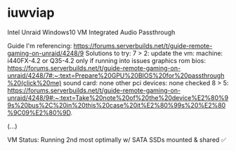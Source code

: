 # iuwviap
Intel Unraid Windows10 VM Integrated Audio Passthrough

Guide I'm referencing: https://forums.serverbuilds.net/t/guide-remote-gaming-on-unraid/4248/9
  Solutions to try: 
    7 > 2: update the vm:
      machine: i440FX-4.2 or Q35-4.2 only if running into issues
      graphics rom bios: https://forums.serverbuilds.net/t/guide-remote-gaming-on-unraid/4248/7#:~:text=Prepare%20GPU%20BIOS%20for%20passthrough%20(click%20me)
      sound card: none
      other pci devices:  none checked 
    8 > 5: 
    https://forums.serverbuilds.net/t/guide-remote-gaming-on-unraid/4248/9#:~:text=Take%20note%20of%20the%20device%E2%80%99s%20bus%2C%20in%20this%20case%20it%E2%80%99s%20%E2%80%9C09%E2%80%9D.

(...)

VM Status:
Running 2nd most optimally w/ SATA SSDs mounted & shared ✅